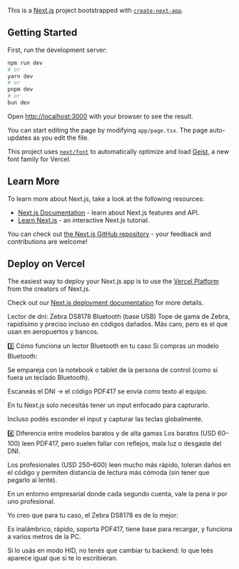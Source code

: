 This is a [Next.js](https://nextjs.org) project bootstrapped with [`create-next-app`](https://nextjs.org/docs/app/api-reference/cli/create-next-app).

## Getting Started

First, run the development server:

```bash
npm run dev
# or
yarn dev
# or
pnpm dev
# or
bun dev
```

Open [http://localhost:3000](http://localhost:3000) with your browser to see the result.

You can start editing the page by modifying `app/page.tsx`. The page auto-updates as you edit the file.

This project uses [`next/font`](https://nextjs.org/docs/app/building-your-application/optimizing/fonts) to automatically optimize and load [Geist](https://vercel.com/font), a new font family for Vercel.

## Learn More

To learn more about Next.js, take a look at the following resources:

- [Next.js Documentation](https://nextjs.org/docs) - learn about Next.js features and API.
- [Learn Next.js](https://nextjs.org/learn) - an interactive Next.js tutorial.

You can check out [the Next.js GitHub repository](https://github.com/vercel/next.js) - your feedback and contributions are welcome!

## Deploy on Vercel

The easiest way to deploy your Next.js app is to use the [Vercel Platform](https://vercel.com/new?utm_medium=default-template&filter=next.js&utm_source=create-next-app&utm_campaign=create-next-app-readme) from the creators of Next.js.

Check out our [Next.js deployment documentation](https://nextjs.org/docs/app/building-your-application/deploying) for more details.



Lector de dni:
Zebra DS8178	Bluetooth (base USB)	Tope de gama de Zebra, rapidísimo y preciso incluso en códigos dañados.	Más caro, pero es el que usan en aeropuertos y bancos.

3️⃣ Cómo funciona un lector Bluetooth en tu caso
Si compras un modelo Bluetooth:

Se empareja con la notebook o tablet de la persona de control (como si fuera un teclado Bluetooth).

Escaneás el DNI → el código PDF417 se envía como texto al equipo.

En tu Next.js solo necesitás tener un input enfocado para capturarlo.

Incluso podés esconder el input y capturar las teclas globalmente.

4️⃣ Diferencia entre modelos baratos y de alta gamas
Los baratos (USD 60–100) leen PDF417, pero suelen fallar con reflejos, mala luz o desgaste del DNI.

Los profesionales (USD 250–600) leen mucho más rápido, toleran daños en el código y permiten distancia de lectura más cómoda (sin tener que pegarlo al lente).

En un entorno empresarial donde cada segundo cuenta, vale la pena ir por uno profesional.

Yo creo que para tu caso, el Zebra DS8178 es de lo mejor:

Es inalámbrico, rápido, soporta PDF417, tiene base para recargar, y funciona a varios metros de la PC.

Si lo usás en modo HID, no tenés que cambiar tu backend: lo que leés aparece igual que si te lo escribieran.